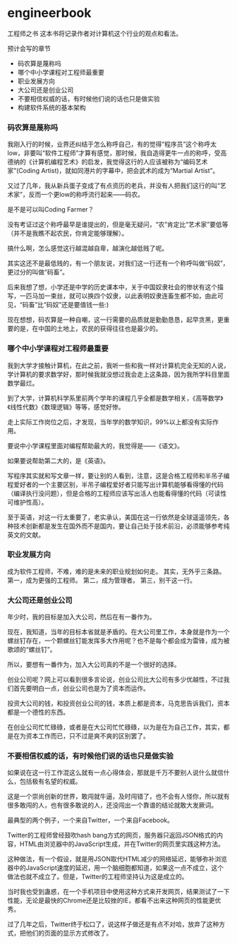 engineerbook
============

工程师之书
这本书将记录作者对计算机这个行业的观点和看法。

预计会写的章节

* 码农算是蔑称吗
* 哪个中小学课程对工程师最重要
* 职业发展方向
* 大公司还是创业公司
* 不要相信权威的话，有时候他们说的话也只是做实验
* 构建软件系统的基本架构

### 码农算是蔑称吗

我刚入行的时候，业界还纠结于怎么称呼自己，有的觉得“程序员”这个称呼太low，非要叫“软件工程师”才算有感觉，那时候，我自造得更牛一点的称呼，受高德纳的《计算机编程艺术》的启发，我觉得这行的人应该被称为“编码艺术家”(Coding Artist)，就如同港片的字幕中，把会武术的成为“Martial Artist”。

又过了几年，我从新兵蛋子变成了有点资历的老兵，并没有人把我们这行的叫“艺术家”，反而一个更low的称呼流行起来——码农。

是不是可以叫Coding Farmer？

没有考证过这个称呼最早是谁提出的，但是毫无疑问，“农”肯定比“艺术家”要低等（并不是我瞧不起农民，你肯定能够理解）。

搞什么啊，怎么感觉这行越混越自卑，越演化越低贱了呢。

其实这还不是最低贱的，有一个朋友说，对我们这一行还有一个称呼叫做“码奴”，更过分的叫做“码畜”。

后来我想了想，小学还是中学的历史课本中，关于中国奴隶社会的惨状有这个描写，一匹马加一束丝，就可以换四个奴隶，以此表明奴隶连畜生都不如，由此可见，“码畜”比“码奴”还是要值钱一些:)

现在想想，码农算是一种自嘲，这一行需要的品质就是勤勤恳恳，起早贪黑，更重要的是，在中国的土地上，农民的获得往往也是最少的。


### 哪个中小学课程对工程师最重要

我到大学才接触计算机，在此之前，我听一些和我一样对计算机完全无知的人说，学计算机的要求数学好，那时候我就没想过我会走上这条路，因为我所学科目里面数学最烂。

到了大学，计算机科学系里前两个学年的课程几乎全都是数学相关，《高等数学》《线性代数》《数理逻辑》等等，感觉好惨。

走上实际工作岗位之后，才发现，当年学的数学知识，99%以上都没有实际作用。

要说中小学课程里面对编程帮助最大的，我觉得是——《语文》。

如果要说帮助第二大的，是《英语》。

写程序其实就和写文章一样，要让别的人看到，注意，这是合格工程师和半吊子编程爱好者的一个主要区别，半吊子编程爱好者只能写出计算机能够看得懂的代码（编译执行没问题），但是合格的工程师应该写出活人也能看得懂的代码（可读性可维护性高）。

至于英语，对这一行太重要了，老实承认，美国在这一行依然是全球遥遥领先，各种技术创新都是发生在国外而不是国内，要让自己处于技术前沿，必须能够参考纯英文的文献。

### 职业发展方向

成为软件工程师，不难，难的是未来的职业规划如何走。
其实，无外乎三条路。
第一，成为更强的工程师。
第二，成为管理者。
第三，别干这一行。

###  大公司还是创业公司

年少时，我的目标是加入大公司，然后在有一番作为。

现在，我知道，当年的目标本省就是矛盾的。在大公司里工作，本身就是作为一个螺丝钉存在，一个颗螺丝钉能发挥多大作用呢？也不是每个都会成为雷锋，成为被歌颂的“螺丝钉”。

所以，要想有一番作为，加入大公司真的不是一个很好的选择。

创业公司呢？网上可以看到很多言论说，创业公司比大公司有多少优越性，不过我们首先要明白一点，创业公司也是为了资本而运作。

投资大公司的钱，和投资创业公司的钱，本质上都是资本，马克思告诉我们，资本都是一个德性的东西。

在创业公司忙忙碌碌，或者是在大公司忙忙碌碌，以为是在为自己工作，其实，都是在为资本工作而已，只不过是爽不爽的区别罢了。


### 不要相信权威的话，有时候他们说的话也只是做实验

如果说在这一行工作混这么就有一点心得体会，那就是千万不要别人说什么就信什么，包括极有名望的权威。

这是一个崇尚创新的世界，敢闯就牛逼，及时闯错了，也不会有人怪你，所以就有很多敢闯的人，也有很多敢说的人，还没闯出一个靠谱的结论就敢大发厥词。

最典型的两个例子，一个来自Twitter，一个来自Facebook。

Twitter的工程师曾经鼓吹hash bang方式的网页，服务器只返回JSON格式的内容，HTML由浏览器中的JavaScript生成，并在Twitter的网页里实践这种方法。

这种做法，有一个假设，就是用JSON取代HTML减少的网络延迟，能够弥补浏览器中的JavaScript速度的延迟，用一个脑细胞都知道，如果这一点不成立，这个做法也就不成立了。但是，Twitter的工程师坚持认为这是成立的。

当时我也受到蛊惑，在一个手机项目中使用这种方式来开发网页，结果测试了一下性能，无论是最快的Chrome还是比较挫的IE，都看不出来这种网页的性能更优秀。

过了几年之后，Twitter终于松口了，说这样子做还是有点不对哈，放弃了这种方式，把他们的页面的显示方式修改了。

